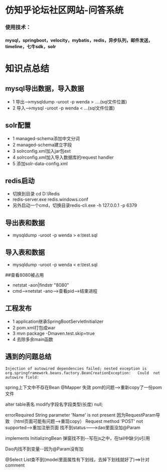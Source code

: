 # 仿知乎论坛社区网站-问答系统
### 使用技术：
#### mysql，springboot，velocity，mybatis，redis，异步队列，邮件发送，timeline，七牛sdk，solr 

# 知识点总结
## mysql导出数据，导入数据
* 1 导出-->mysqldump -uroot -p wenda > ....(sql文件位置)
* 2 导入-->mysql -uroot -p wenda < ...(sql文件位置)

## solr配置
* 1 managed-schema添加中文分词
* 2 managed-schema建立字段
* 3 solrconfig.xml加入jar包ext
* 4 solrconfig.xml加入导入数据库的request handler
* 5 添加solr-data-config.xml

## redis启动
* 切换到目录 cd D:\Redis
* redis-server.exe redis.windows.conf
* 另外启动一个cmd，切换目录redis-cli.exe -h 127.0.0.1 -p 6379

## 导出表和数据
* mysqldump -uroot -p wenda > e:\test.sql
## 导入表和数据
* mysqldump -uroot -p wenda < e:\test.sql

##查看8080被占用
* netstat  -aon|findstr "8080"
* cmd-->netstat -ano-->查看pid-->结束进程

## 工程发布
* 1 application继承SpringBootServletInitializer
* 2 pom.xml打包成war
* 3 mvn package -Dmaven.test.skip=true
* 4 去除多余main函数

## 遇到的问题总结
>
    Injection of autowired dependencies failed; nested exception is org.springframework.beans.factory.BeanCreationException:   Could  not autowire field:
  spring上下文中不存在Bean
  @Mapper 失效
  pom的问题-->重新copy了一份pom文件
>
>
alter table表名 modify字段名字段类型(长度) null;
>
>
errorRequired String parameter 'Name' is not present  因为RequestParam导致 （html页面可能有问题-->重现copy）
Request method 'POST' not supported-->重加注册页面
找不到status--->dao里面没加@Param
>
>
implements InitializingBean
弹窗找不到--写在js之中，在tail中缺少js引用
>
>
Dao内找不到变量--因为@Param没有加
>
@Select List<xx>查不到(model里面属性有下划线，去掉下划线就好了)==>针对comment
>
